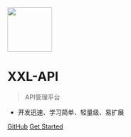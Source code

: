 <img src="https://raw.githubusercontent.com/xuxueli/xxl-job/master/doc/images/xxl-logo.png" width="100" >

# XXL-API

> API管理平台

- 开发迅速、学习简单、轻量级、易扩展


[GitHub](https://github.com/xuxueli/xxl-api/)
[Get Started](#《API管理平台XXL-API》)